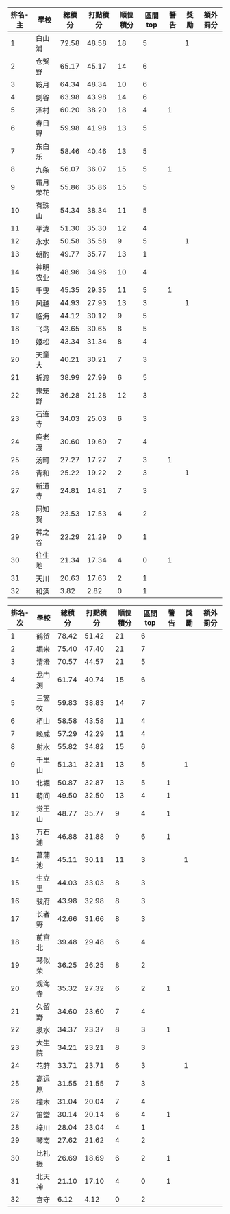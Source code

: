排名-主|學校|總積分|打點積分|順位積分|區間top|警告|獎勵|額外罰分
-|-|-|-|-|-|-|-|-
1|白山浦|72.58 |48.58 |18|5||1|
2|仓贺野|65.17 |45.17 |14|6|||
3|鞍月|64.34 |48.34 |10|6|||
4|剑谷|63.98 |43.98 |14|6|||
5|泽村|60.20 |38.20 |18|4|1||
6|春日野|59.98 |41.98 |13|5|||
7|东白乐|58.46 |40.46 |13|5|||
8|九条|56.07 |36.07 |15|5|1||
9|霜月荣花|55.86 |35.86 |15|5|||
10|有珠山|54.34 |38.34 |11|5|||
11|平泷|51.30 |35.30 |12|4|||
12|永水|50.58 |35.58 |9|5||1|
13|朝酌|49.77 |35.77 |13|1|||
14|神明农业|48.96 |34.96 |10|4|||
15|千曳|45.35 |29.35 |11|5|1||
16|风越|44.93 |27.93 |13|3||1|
17|临海|44.12 |30.12 |9|5|||
18|飞鸟|43.65 |30.65 |8|5|||
19|姬松|43.34 |31.34 |8|4|||
20|天童大|40.21 |30.21 |7|3|||
21|折渡|38.99 |27.99 |6|5|||
22|鬼笼野|36.28 |21.28 |12|3|||
23|石连寺|34.03 |25.03 |6|3|||
24|鹿老渡|30.60 |19.60 |7|4|||
25|汤町|27.27 |17.27 |7|3|1||
26|青和|25.22 |19.22 |2|3||1|
27|新道寺|24.81 |14.81 |7|3|||
28|阿知贺|23.53 |17.53 |4|2|||
29|神之谷|22.29 |21.29 |0|1|||
30|往生地|21.34 |17.34 |4|0|1||
31|天川|20.63 |17.63 |2|1|||
32|和深|3.82 |2.82 |0|1|||

排名-次|學校|總積分|打點積分|順位積分|區間top|警告|獎勵|額外罰分
-|-|-|-|-|-|-|-|-
1|鹤贺|78.42 |51.42 |21|6|||
2|堀米|75.40 |47.40 |21|7|||
3|清澄|70.57 |44.57 |21|5|||
4|龙门渕|61.74 |40.74 |15|6|||
5|三箇牧|59.83 |38.83 |14|7|||
6|栢山|58.58 |43.58 |11|4|||
7|晚成|57.29 |42.29 |11|4|||
8|射水|55.82 |34.82 |15|6|||
9|千里山|51.31 |32.31 |13|5||1|
10|北堀|50.87 |32.87 |13|5|1||
11|萌间|49.50 |32.50 |13|4|1||
12|觉王山|48.77 |35.77 |9|4|1||
13|万石浦|46.88 |31.88 |9|6|1||
14|菖蒲池|45.11 |30.11 |11|3||1|
15|生立里|44.03 |33.03 |8|3|||
16|骏府|43.98 |32.98 |8|3|||
17|长者野|42.66 |31.66 |8|3|||
18|前宫北|39.48 |29.48 |6|4|||
19|琴似荣|36.25 |26.25 |8|2|||
20|观海寺|35.32 |27.32 |6|2|1||
21|久留野|34.60 |23.60 |7|4|||
22|泉水|34.37 |23.37 |8|3|1||
23|大生院|34.21 |23.21 |8|3|||
24|花莳|33.71 |23.71 |6|3||1|
25|高远原|31.55 |21.55 |7|3|||
26|橦木|31.04 |20.04 |7|4|||
27|笛堂|30.14 |20.14 |6|4|1||
28|梓川|28.04 |23.04 |4|1|||
29|琴南|27.62 |21.62 |4|2|||
30|比礼振|26.69 |18.69 |6|2|1||
31|北天神|21.10 |17.10 |4|0|1||
32|宫守|6.12 |4.12 |0|2|||
